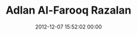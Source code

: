 ---
title: "Adlan Al-Farooq Razalan"
date: 2012-12-07 15:52:02 00:00
permalink: /aafr
twitter: ""
likes: [1075]
id: 1665
gravatar: "http://www.gravatar.com/avatar/3be02ebd2d46e5325ef657a72e7c9340"
---
